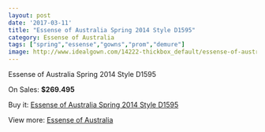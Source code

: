 ```yaml
---
layout: post
date: '2017-03-11'
title: "Essense of Australia Spring 2014 Style D1595"
category: Essense of Australia
tags: ["spring","essense","gowns","prom","demure"]
image: http://www.idealgown.com/14222-thickbox_default/essense-of-australia-spring-2014-style-d1595.jpg
---
```

Essense of Australia Spring 2014 Style D1595

On Sales: **$269.495**
<a href="https://www.idealgown.com/en/essense-of-australia/5723-essense-of-australia-spring-2014-style-d1595.html"><amp-img layout="responsive" width="600" height="600" src="//www.idealgown.com/14222-thickbox_default/essense-of-australia-spring-2014-style-d1595.jpg" alt="Essense of Australia Spring 2014 Style D1595 0" /></a>
<a href="https://www.idealgown.com/en/essense-of-australia/5723-essense-of-australia-spring-2014-style-d1595.html"><amp-img layout="responsive" width="600" height="600" src="//www.idealgown.com/14224-thickbox_default/essense-of-australia-spring-2014-style-d1595.jpg" alt="Essense of Australia Spring 2014 Style D1595 1" /></a>
<a href="https://www.idealgown.com/en/essense-of-australia/5723-essense-of-australia-spring-2014-style-d1595.html"><amp-img layout="responsive" width="600" height="600" src="//www.idealgown.com/14223-thickbox_default/essense-of-australia-spring-2014-style-d1595.jpg" alt="Essense of Australia Spring 2014 Style D1595 2" /></a>

Buy it: [Essense of Australia Spring 2014 Style D1595](https://www.idealgown.com/en/essense-of-australia/5723-essense-of-australia-spring-2014-style-d1595.html "Essense of Australia Spring 2014 Style D1595")

View more: [Essense of Australia](https://www.idealgown.com/en/86-essense-of-australia "Essense of Australia")